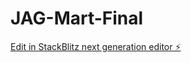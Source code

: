 # JAG-Mart-Final

[Edit in StackBlitz next generation editor ⚡️](https://stackblitz.com/~/github.com/nahashmichael/JAG-Mart-Final)